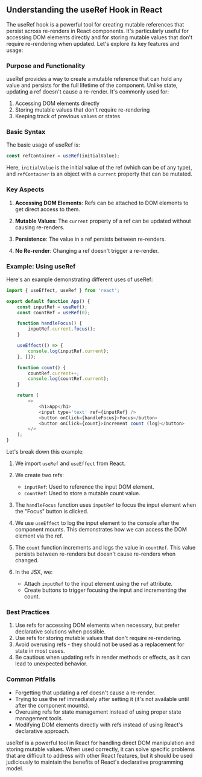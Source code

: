 ## Understanding the useRef Hook in React

The useRef hook is a powerful tool for creating mutable references that persist across re-renders in React components.
It's particularly useful for accessing DOM elements directly and for storing mutable values that don't require re-rendering when updated.
Let's explore its key features and usage:

### Purpose and Functionality

useRef provides a way to create a mutable reference that can hold any value and persists for the full lifetime of the component.
Unlike state, updating a ref doesn't cause a re-render. It's commonly used for:

1. Accessing DOM elements directly
2. Storing mutable values that don't require re-rendering
3. Keeping track of previous values or states

### Basic Syntax

The basic usage of useRef is:

```javascript
const refContainer = useRef(initialValue);
```

Here, `initialValue` is the initial value of the ref (which can be of any type), and `refContainer` is an object with a `current` property that can be mutated.

### Key Aspects

1. **Accessing DOM Elements**: Refs can be attached to DOM elements to get direct access to them.

2. **Mutable Values**: The `current` property of a ref can be updated without causing re-renders.

3. **Persistence**: The value in a ref persists between re-renders.

4. **No Re-render**: Changing a ref doesn't trigger a re-render.

### Example: Using useRef

Here's an example demonstrating different uses of useRef:

```javascript
import { useEffect, useRef } from 'react';

export default function App() {
    const inputRef = useRef();
    const countRef = useRef(0);

    function handleFocus() {
        inputRef.current.focus();
    }

    useEffect(() => {
        console.log(inputRef.current);
    }, []);

    function count() {
        countRef.current++;
        console.log(countRef.current);
    }

    return (
        <>
            <h1>App</h1>
            <input type='text' ref={inputRef} />
            <button onClick={handleFocus}>Focus</button>
            <button onClick={count}>Increment count (log)</button>
        </>
    );
}
```

Let's break down this example:

1. We import `useRef` and `useEffect` from React.

2. We create two refs:

    - `inputRef`: Used to reference the input DOM element.
    - `countRef`: Used to store a mutable count value.

3. The `handleFocus` function uses `inputRef` to focus the input element when the "Focus" button is clicked.

4. We use `useEffect` to log the input element to the console after the component mounts. This demonstrates how we can access the DOM element via the ref.

5. The `count` function increments and logs the value in `countRef`. This value persists between re-renders but doesn't cause re-renders when changed.

6. In the JSX, we:
    - Attach `inputRef` to the input element using the `ref` attribute.
    - Create buttons to trigger focusing the input and incrementing the count.

### Best Practices

1. Use refs for accessing DOM elements when necessary, but prefer declarative solutions when possible.
2. Use refs for storing mutable values that don't require re-rendering.
3. Avoid overusing refs - they should not be used as a replacement for state in most cases.
4. Be cautious when updating refs in render methods or effects, as it can lead to unexpected behavior.

### Common Pitfalls

-   Forgetting that updating a ref doesn't cause a re-render.
-   Trying to use the ref immediately after setting it (it's not available until after the component mounts).
-   Overusing refs for state management instead of using proper state management tools.
-   Modifying DOM elements directly with refs instead of using React's declarative approach.

useRef is a powerful tool in React for handling direct DOM manipulation and storing mutable values. When used correctly, it can solve specific problems that are difficult to address with other React features, but it should be used judiciously to maintain the benefits of React's declarative programming model.
